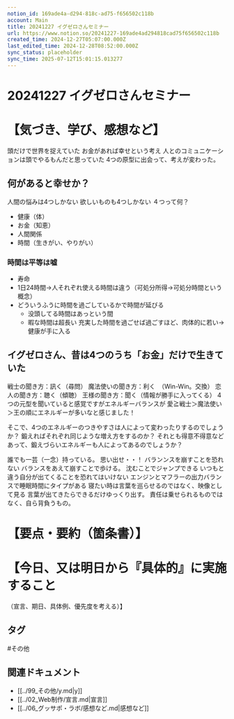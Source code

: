 ```yaml
---
notion_id: 169ade4a-d294-818c-ad75-f656502c118b
account: Main
title: 20241227 イグゼロさんセミナー
url: https://www.notion.so/20241227-169ade4ad294818cad75f656502c118b
created_time: 2024-12-27T05:07:00.000Z
last_edited_time: 2024-12-28T08:52:00.000Z
sync_status: placeholder
sync_time: 2025-07-12T15:01:15.013277
---
```

# 20241227 イグゼロさんセミナー

# 【気づき、学び、感想など】
頭だけで世界を捉えていた
お金があれば幸せという考え
人とのコミュニケーションは頭でやるもんだと思っていた
4つの原型に出会って、考えが変わった。
## 何があると幸せか？
人間の悩みは4つしかない
欲しいものも4つしかない
４つって何？
- 健康（体）
- お金（知恵）
- 人間関係
- 時間（生きがい、やりがい）
### 時間は平等は嘘
- 寿命
- 1日24時間→人それぞれ使える時間は違う（可処分所得→可処分時間という概念）
- どういうふうに時間を過ごしているかで時間が延びる
  - 没頭してる時間はあっという間
  - 暇な時間は超長い
充実した時間を過ごせば過ごすほど、肉体的に若い→健康が手に入る
## イグゼロさん、昔は4つのうち「お金」だけで生きていた
戦士の聞き方：訊く（尋問）
魔法使いの聞き方：利く　（Win-Win。交換）
恋人の聞き方：聴く（傾聴）
王様の聞き方：聞く（情報が勝手に入ってくる）
4つの元型を聞いていると感覚ですがエネルギーバランスが
愛≧戦士＞魔法使い＞王の順にエネルギーが多いなと感じました！

そこで、4つのエネルギーのつきやすさは人によって変わったりするのでしょうか？
鍛えればそれぞれ同じような増え方をするのか？
それとも得意不得意などあって、鍛えづらいエネルギーも人によってあるのでしょうか？


誰でも一芸（一念）持っている。
思い出せ・・！
バランンスを崩すことを恐れない
バランスをあえて崩すことで歩ける。
沈むことでジャンプできる
いつもと違う自分が出てくることを恐れてはいけない
エンジンとマフラーの出力バランスで睡眠時間にタイプがある
寝たい時は言葉を巡らせるのではなく、映像として見る
言葉が出てきたらできるだけゆっくり出す。
責任は乗せられるものではなく、自ら背負うもの。
# 【要点・要約（箇条書）】
# 【今日、又は明日から『具体的』に実施すること
（宣言、期日、具体例、優先度を考える）】

## タグ

#その他 

## 関連ドキュメント

- [[../99_その他/y.md|y]]
- [[../02_Web制作/宣言.md|宣言]]
- [[../06_グッサポ・ラボ/感想など.md|感想など]]
